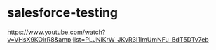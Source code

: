 # salesforce-testing
https://www.youtube.com/watch?v=VHsX9KOirR8&amp;list=PLJNiKrW_JKvR3I1ImUmNFu_BdT5DTv7eb
